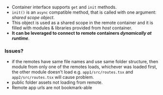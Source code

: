 - Container interface supports `get` and `init` methods.
- `init()` is an `async` compatible method, that is called with one argument: _shared scope object_. 
- This object is used as a shared scope in the remote container and it is filled with modules & libraries provided from _host_ container.
- **It can be leveraged to connect to remote containers _dynamically at runtime_**.

### Issues?
- if the remotes have same file names and use same folder structure, then module from only one of the remotes loads, whichever was loaded first, the other module doesn't load
  e.g. `app1/src/routes.tsx` and `app2/src/routes.tsx` will cause problem.
- public folder assets not loading from remote.
- Remote app urls are not bookmark-able